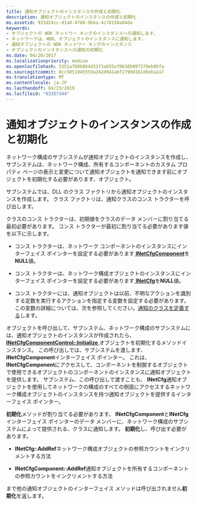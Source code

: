 ```yaml
---
title: 通知オブジェクトのインスタンスの作成と初期化
description: 通知オブジェクトのインスタンスの作成と初期化
ms.assetid: 933d24cc-d1a0-4768-9bba-4c78150a84da
keywords:
- オブジェクトの WDK ネットワー キングのインスタンスへの通知します。
- ネットワークは、WDK、オブジェクトのインスタンスに通知します。
- 通知オブジェクトの WDK ネットワー キングのインスタンス
- オブジェクトのインスタンスへの通知の初期化
ms.date: 04/20/2017
ms.localizationpriority: medium
ms.openlocfilehash: 5351a760b864d31f3a655af0638b097379eb05fa
ms.sourcegitcommit: 0cc5051945559a242d941a6f2799d161d8eba2a7
ms.translationtype: MT
ms.contentlocale: ja-JP
ms.lasthandoff: 04/23/2019
ms.locfileid: "63357344"
---
```

# <a name="creating-and-initializing-an-instance-of-a-notify-object"></a>通知オブジェクトのインスタンスの作成と初期化





ネットワーク構成のサブシステムが通知オブジェクトのインスタンスを作成し、サブシステムは、ネットワーク構成、所有するコンポーネントのカスタム プロパティ ページの表示と変更について通知オブジェクトを通知できます前にオブジェクトを初期化する必要があります、オブジェクト。

サブシステムでは、DLL のクラス ファクトリから通知オブジェクトのインスタンスを作成します。 クラス ファクトリは、通知クラスのコンス トラクターを呼び出します。

クラスのコンス トラクターは、初期値をクラスのデータ メンバーに割り当てる最初必要があります。 コンス トラクターが最初に割り当てる必要があります値を以下に示します。

-   コンス トラクターは、ネットワーク コンポーネントのインスタンスにインターフェイス ポインターを設定する必要があります[ **INetCfgComponent**](https://msdn.microsoft.com/library/windows/hardware/ff547715)を**NULL**値。

-   コンス トラクターは、ネットワーク構成オブジェクトのインスタンスにインターフェイス ポインターを設定する必要があります[ **INetCfg**](https://msdn.microsoft.com/library/windows/hardware/ff547694)を**NULL**値。

-   コンス トラクターには、通知オブジェクトは以前、不明なアクションを識別する定数を実行するアクションを指定する変数を設定する必要があります。 この変数の詳細については、次を参照してください。[通知のクラスを定義する](defining-a-notify-class.md)します。

オブジェクトを呼び出して、サブシステム、ネットワーク構成のサブシステムには、通知オブジェクトのインスタンスが作成されたら、 [ **INetCfgComponentControl::Initialize** ](https://msdn.microsoft.com/library/windows/hardware/ff547729)オブジェクトを初期化するメソッドインスタンス。 この呼び出しでは、サブシステムを渡します、 **INetCfgComponent**インターフェイス ポインター。 これは、 **INetCfgComponent**にアクセスして、コンポーネントを制御するオブジェクトで使用できるオブジェクトのコンポーネントのインスタンスに通知オブジェクトを提供します。 サブシステム、この呼び出しで渡すことも、 **INetCfg**通知オブジェクトを使用してネットワークの構成のすべての側面にアクセスするネットワーク構成オブジェクトのインスタンスを持つ通知オブジェクトを提供するインターフェイス ポインター。

**初期化**メソッドが割り当てる必要があります、 **INetCfgComponent**と**INetCfg**インターフェイス ポインターのデータ メンバーに、ネットワーク構成のサブシステムによって提供される、クラスに通知します。 **初期化**し、呼び出す必要があります。

-   **INetCfg::AddRef**ネットワーク構成オブジェクトの参照カウントをインクリメントする方法

-   **INetCfgComponent::AddRef**通知オブジェクトを所有するコンポーネントの参照カウントをインクリメントする方法

まで他の通知オブジェクトのインターフェイス メソッドは呼び出されません**初期化**を返します。

 

 





